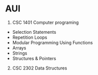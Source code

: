 # AUI
1. CSC 1401 Computer programing 
- Selection Statements
- Repetition Loops
- Modular Programming Using Functions
- Arrays
- Strings
- Structures & Pointers
2. CSC 2302 Data Structures
